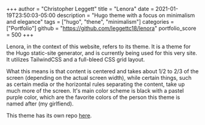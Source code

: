 +++
author = "Christopher Leggett"
title = "Lenora"
date = 2021-01-19T23:50:03-05:00
description = "Hugo theme with a focus on minimalism and elegance"
tags = ["hugo", "thene", "minimalism"]
categories = ["Portfolio"]
github = "https://github.com/leggettc18/lenora"
portfolio_score = 500
+++

Lenora, in the context of this website, refers to its theme. It is a theme for the
Hugo static-site generator, and is currently being used for this very site. It
utilizes TailwindCSS and a full-bleed CSS grid layout.

<!--more-->

What this means is that content is centered and takes about 1/2 to 2/3 of the screen
(depending on the actual screen width), while certain things, such as certain media or
the horizontal rules separating the content, take up much more of the screen. It's main
color scheme is black with a pastel purple color, which are the favorite colors of the
person this theme is named after (my girlfiend).

This theme has its own repo [here](https://github.com/leggettc18/lenora).